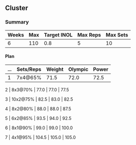 ## Cluster

### Summary

Weeks | Max | Target INOL | Max Reps | Max Sets
--- | --- | --- | --- | ---
6 | 110 | 0.8 | 5 | 10

#### Plan

 ... | Sets/Reps | Weight | Olympic | Power
--- | --- | --- | --- | ---
1 | 7x4@65% | 71.5 | 72.0 | 72.5

2 | 8x3@70% | 77.0 | 77.0 | 77.5

3 | 10x2@75% | 82.5 | 83.0 | 82.5

4 | 8x2@80% | 88.0 | 88.0 | 87.5

5 | 6x2@85% | 93.5 | 94.0 | 92.5

6 | 8x1@90% | 99.0 | 99.0 | 100.0

7 | 4x1@95% | 104.5 | 105.0 | 105.0

